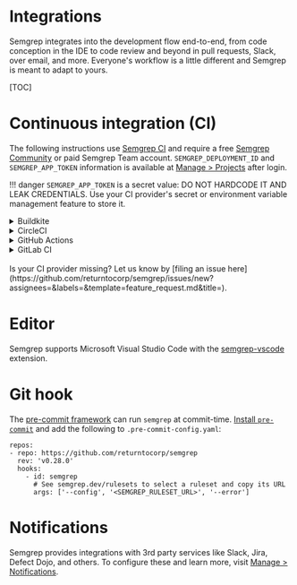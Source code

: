 # Integrations

Semgrep integrates into the development flow end-to-end, from code conception in the IDE to code review and beyond in pull requests, Slack, over email, and more. Everyone's workflow is a little different and Semgrep is meant to adapt to yours.

[TOC]

# Continuous integration (CI)

The following instructions use [Semgrep CI](https://github.com/returntocorp/semgrep-action) and require a free [Semgrep Community](https://semgrep.dev/manage) or paid Semgrep Team account. `SEMGREP_DEPLOYMENT_ID` and `SEMGREP_APP_TOKEN` information is available at [Manage > Projects](https://semgrep.dev/manage/projects) after login.

!!! danger
    `SEMGREP_APP_TOKEN` is a secret value: DO NOT HARDCODE IT AND LEAK CREDENTIALS. Use your CI provider's secret or environment variable management feature to store it. 

<details><summary>Buildkite</summary>
<p>

```yaml
- label: ":semgrep: Semgrep"
  command: python -m semgrep_agent --publish-deployment $SEMGREP_DEPLOYMENT_ID" --publish-token $SEMGREP_APP_TOKEN
  expeditor:
    executor:
      docker:
        image: returntocorp/semgrep-agent:v1
```

</p>
</details>
<details><summary>CircleCI</summary>
<p>

```yaml
version: 2
jobs:
    build:
        docker:
            - image: returntocorp/semgrep-agent:v1
        steps:
            - checkout
            - run: python -m semgrep_agent --publish-deployment $SEMGREP_DEPLOYMENT_ID --publish-token $SEMGREP_APP_TOKEN
```

</p>
</details>
<details><summary>GitHub Actions</summary>
<p>

```yaml
name: Semgrep

on: 
    # Run on all pull requests. Returns the results introduced by the PR.
    pull_request: {}

    # Run on merges. Returns all results.
    #push:
    #    branches: ["master", "main"]

jobs:
  semgrep:
    name: Scan
    runs-on: ubuntu-latest
    steps:
      # Checkout project source
      - uses: actions/checkout@v2
      
      # Scan code using project's configuration on https://semgrep.dev/manage
      - uses: returntocorp/semgrep-action@v1
        with:
          publishToken: ${{ secrets.SEMGREP_APP_TOKEN }}
          publishDeployment: ${{ secrets.SEMGREP_DEPLOYMENT_ID }}
          # Generate a SARIF file for GitHub's code scanning feature. See the next step.
          #generateSarif: "1"

      # Upload SARIF file generated in previous step          
      #- name: Upload SARIF file
      #  uses: github/codeql-action/upload-sarif@v1
      #  with:
      #    sarif_file: semgrep.sarif
      #  if: always()
```

</p>
</details>
<details><summary>GitLab CI</summary>
<p>

```yaml
include:
  - template: 'Workflows/MergeRequest-Pipelines.gitlab-ci.yml'

semgrep:
  image: returntocorp/semgrep-agent:v1
  script:
    - python -m semgrep_agent --publish-deployment $SEMGREP_DEPLOYMENT_ID --publish-token $SEMGREP_APP_TOKEN
```

</p>
</details>
</br>
Is your CI provider missing? Let us know by [filing an issue here](https://github.com/returntocorp/semgrep/issues/new?assignees=&labels=&template=feature_request.md&title=).

# Editor

Semgrep supports Microsoft Visual Studio Code with the [semgrep-vscode](https://marketplace.visualstudio.com/items?itemName=semgrep.semgrep) extension.

# Git hook

The [pre-commit framework](https://pre-commit.com/) can run `semgrep` at commit-time. [Install `pre-commit`](https://pre-commit.com/#install) and add the following to `.pre-commit-config.yaml`:

```
repos:
- repo: https://github.com/returntocorp/semgrep
  rev: 'v0.28.0'
  hooks:
    - id: semgrep
      # See semgrep.dev/rulesets to select a ruleset and copy its URL
      args: ['--config', '<SEMGREP_RULESET_URL>', '--error']
```

# Notifications

Semgrep provides integrations with 3rd party services like Slack, Jira, Defect Dojo, and others. To configure these and learn more, visit [Manage > Notifications](https://semgrep.dev/manage/notifications).

<!-- # Output

This document describes `semgrep` output and the information provided after
running the program. By default output is sent to `stdout` in a user-readable
format.

## Default

By default, `semgrep` outputs results to `stdout`. The output looks like:

```
<finding-file-path>
rule:<rule-id>: <rule-message>
<finding-line-number>: <finding-line-code>
```

The `<rule-id>` and `<rule-message>` should be familiar from the [configuration
file fields](../writing-rules/configuration.md#schema). The `<finding-file>`,
`<finding-line-number>`, and `<finding-line-code>` are included to conveniently
describe the context around the finding.

The following is example output from an [r2c rule](https://github.com/returntocorp/semgrep-rules):

```
node.py
rule:python.deadcode.eqeq-is-bad: useless comparison operation `node.id == node.id` or `node.id != node.id`.
3:        if node.id == node.id:  # Oops, supposed to be 'node_id'
```

## JSON

JSON output can be specified with the `--json` flag. This is useful for hooking
`semgrep`'s findings into other programs or tools. This form of output is much
more verbose and provides the full context around a finding.

JSON output looks like:

```json
{
  "results": [
    {
      "check_id": <rule-id>,
      "path": <finding-file-path>,
      "extra": {
        "lines": <finding-line-code>,
        "message": <rule-message>,
        "metadata": {},
        "metavars": {
          <metavariable-name>: {
            "abstract_content": <metavariable-content>,
            "start": {
              "col": <finding-line-column-start>,
              "line": <finding-line-number-start>,
              "offset": <finding-byte-offset-start>
            },
            "end": {
              "col": <finding-line-column-end>,
              "line": <finding-line-number-end>,
              "offset": <finding-byte-offset-end>
            },
            "unique_id": {
              "md5sum": <finding-unique-idenfier>,
              "type": "AST"|"id"
            }
          }
        },
        "severity": "WARNING"|"ERROR"
      },
      "start": {
        "col": <finding-line-column-start>,
        "line": <finding-line-number-start>
      },
      "end": {
        "col": <finding-line-column-end>,
        "line": <finding-line-number-end>
      }
    },
    {
      "check_id": <rule-id>,
      ...
    },
    ...
  ],
  "errors": [
    {
      "message": "SemgrepCoreRuntimeErrors",
      "data": <error-data>
    },
    ...
  ]
}
```

The following is example output from an [r2c rule](https://github.com/returntocorp/semgrep-rules):

```json
{
  "results": [
    {
      "check_id": "python.deadcode.eqeq-is-bad",
      "path": "targets/basic/test.py",
      "extra": {
        "lines": "    return a + b == a + b",
        "message": "useless comparison operation `a+b == a+b` or `a+b != a+b`; if testing for floating point NaN, use `math.isnan`, or `cmath.isnan` if the number is complex.",
        "metadata": {},
        "metavars": {
          "$X": {
            "abstract_content": "a+b",
            "start": {
              "col": 12,
              "line": 3,
              "offset": 55
            },
            "end": {
              "col": 17,
              "line": 3,
              "offset": 60
            },
            "unique_id": {
              "md5sum": "07d71d85769e594dba9d7ae3d295c01f",
              "type": "AST"
            }
          }
        },
        "severity": "ERROR"
      },
      "start": {
        "col": 12,
        "line": 3
      },
      "end": {
        "col": 26,
        "line": 3
      }
    }
  ],
  "errors": []
}
```

## SARIF (JSON)

You can set the `--sarif` flag to request output as SARIF-compliant JSON.
[SARIF](https://docs.oasis-open.org/sarif/sarif/v2.1.0/cs01/sarif-v2.1.0-cs01.html)
is a standard for representing static analysis results as JSON.
We recommend using the regular `--json` formatting flag
unless you want integrate with a tool that gathers results
from multiple SARIF-compatible static analysis tools.

The following is example output from an [r2c rule](https://github.com/returntocorp/semgrep-rules):

```json
{
  "$schema": "https://raw.githubusercontent.com/oasis-tcs/sarif-spec/master/Schemata/sarif-schema-2.1.0.json",
  "results": [
    {
      "locations": [
        {
          "physicalLocation": {
            "artifactLocation": {
              "uri": "targets/basic/test.py",
              "uriBaseId": "%SRCROOT%"
            },
            "region": {
              "endColumn": 26,
              "endLine": 3,
              "startColumn": 12,
              "startLine": 3
            }
          }
        }
      ],
      "message": {
        "text": "useless comparison operation `a+b == a+b` or `a+b != a+b`; possible bug?"
      },
      "ruleId": "rules.eqeq-is-bad"
    }
  ],
  "tool": {
    "driver": {
      "name": "semgrep",
      "rules": [
        {
          "defaultConfiguration": {
            "level": "error"
          },
          "fullDescription": {
            "text": "useless comparison operation `$X == $X` or `$X != $X`; possible bug?"
          },
          "id": "rules.eqeq-is-bad",
          "name": "rules.eqeq-is-bad",
          "properties": {
            "precision": "very-high",
            "tags": []
          },
          "shortDescription": {
            "text": "useless comparison operation `$X == $X` or `$X != $X`; possible bug?"
          }
        }
      ],
      "semanticVersion": "0.17.0"
    }
  },
  "version": "2.1.0"
}
``` -->
